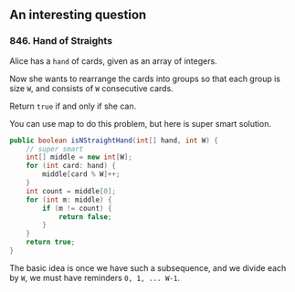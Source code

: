 ## An interesting question

### 846. Hand of Straights

Alice has a `hand` of cards, given as an array of integers.

Now she wants to rearrange the cards into groups so that each group is size `W`, and consists of `W` consecutive cards.

Return `true` if and only if she can.

You can use map to do this problem, but here is super smart solution.

```java
public boolean isNStraightHand(int[] hand, int W) {
    // super smart
    int[] middle = new int[W];
    for (int card: hand) {
        middle[card % W]++;
    }
    int count = middle[0];
    for (int m: middle) {
        if (m != count) {
            return false;
        }
    }
    return true;
}
```

The basic idea is once we have such  a subsequence, and we divide each by `W`, we must have reminders `0, 1, ... W-1`.